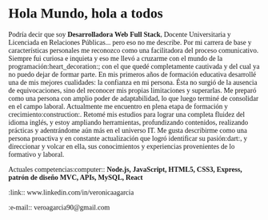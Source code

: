 ### <h1 style="font-family:Fira Code">Hola Mundo, hola a todos :wave: </h1>

<p style="font-family:Fira Code">Podría decir que soy <strong> Desarrolladora Web Full Stack</strong>, Docente Universitaria y Licenciada en Relaciones Públicas... pero eso no me describe.
Por mi carrera de base y características personales me reconozco como una facilitadora del proceso comunicativo. Siempre fui curiosa e inquieta y eso me llevó a cruzarme con el mundo de la programación:heart_decoration:; con el que quedé completamente cautivada y del cual ya no puedo dejar de formar parte. 
En mis primeros años de formación educativa desarrollé una de mis mejores cualidades: la confianza en mi persona. Ésta no surgió de la ausencia de equivocaciones, sino del reconocer mis propias limitaciones y superarlas. Me preparó como una persona con amplio poder de adaptabilidad, lo que luego terminé de consolidar en el campo laboral. 
Actualmente me encuentro en plena etapa de formación y crecimiento:construction:. Retomé mis estudios para lograr una completa fluidez del idioma inglés, y estoy ampliando herramientas, profundizando contenidos, realizando prácticas y adentrándome aún más en el universo IT. 
Me gusta describirme como una persona proactiva y en constante actualización que logró identificar su pasión:dart:, y direccionar y volcar en ella, sus conocimientos y experiencias provenientes de lo formativo y laboral.</p>

<p style="font-family:Fira Code">Actuales competencias:computer:: <strong> Node.js, JavaScript, HTML5, CSS3, Express, patrón de diseño MVC, APIs, MySQL, React</strong></p>

<p style="font-family:Fira Code">:link:: www.linkedin.com/in/veronicaagarcia</p>
<p style="font-family:Fira Code">:e-mail:: veroagarcia90@gmail.com</p>

<!--
**veronicaagarcia/veronicaagarcia** is a ✨ _special_ ✨ repository because its `README.md` (this file) appears on your GitHub profile.

Here are some ideas to get you started:

- 🔭 I’m currently working on ...
- 🌱 I’m currently learning ...
- 👯 I’m looking to collaborate on ...
- 🤔 I’m looking for help with ...
- 💬 Ask me about ...
- 📫 How to reach me: ...
- 😄 Pronouns: ...
- ⚡ Fun fact: ...
-->
